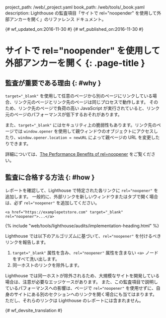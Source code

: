 project_path: /web/_project.yaml
book_path: /web/tools/_book.yaml
description: Lighthouse の監査項目「サイトで rel="noopender" を使用して外部アンカーを開く」のリファレンス ドキュメント。

{# wf_updated_on:2016-11-30 #}
{# wf_published_on:2016-11-30 #}

#  サイトで rel="noopender" を使用して外部アンカーを開く {: .page-title }

##  監査が重要である理由 {: #why }

`target="_blank"` を使用して任意のページから別のページにリンクしている場合、リンク元のページとリンク先のページは同じプロセスで動作します。
そのため、リンク先のページで負荷の高い
JavaScript が実行されていると、リンク元のページのパフォーマンスが低下するおそれがあります。

また、`target="_blank"` にはセキュリティ上の脆弱性もあります。リンク先のページでは
`window.opener` を使用して親ウィンドウのオブジェクトにアクセスしたり、`window.opener.location = newURL`
によって親ページの URL を変更したりできます。

詳細については、[The Performance Benefits of rel=noopener][jake] をご覧ください。

[jake]: https://jakearchibald.com/2016/performance-benefits-of-rel-noopener/

##  監査に合格する方法 {: #how }

レポートを確認して、Lighthouse で特定された各リンクに `rel="noopener"` を追加します。
一般的に、外部リンクを新しいウィンドウまたはタブで開く場合は、必ず `rel="noopener"` を追加してください。


    <a href="https://examplepetstore.com" target="_blank" rel="noopener">...</a>

{% include "web/tools/lighthouse/audits/implementation-heading.html" %}

Lighthouse では以下のアルゴリズムに基づいて、`rel="noopener"`
を付けるべきリンクを報告します。

1. `target="_blank"` 属性を含み、`rel="noopener"` 属性を含まない `<a>` ノードをすべて洗い出します。
1. 同一ホストのリンクを除外します。

Lighthouse では同一ホストが除外されるため、大規模なサイトを開発している場合は、注意が必要なエッジケースがあります。
また、この監査項目で説明しているパフォーマンスへの影響は、ページで `rel="noopener"`
を使用せずに、自身のサイトにある別のセクションへのリンクを開く場合にも当てはまります。
ただし、それらのリンクは Lighthouse のレポートには含まれません。



{# wf_devsite_translation #}
